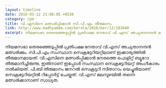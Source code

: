 ```yaml
---
layout: timeline
date: 2016-03-12 21:00:05 +0530
category: cpm
title: വി.എസിനെ മത്സരിപ്പിക്കാൻ സി.പി.എം തീരുമാനം
link: http://www.madhyamam.com/kerala/2016/mar/12/183640
excerpt: നിയമസഭാ തെരഞ്ഞെടുപ്പിൽ പ്രതിപക്ഷ നേതാവ് വി.എസ് അച്യതാനന്ദൻ മത്സരിക്കാൻ സി.പി.എം സംസ്ഥാന സെക്രട്ടേറിയറ്റിൽ തീരുമാനമായി
---
```


നിയമസഭാ തെരഞ്ഞെടുപ്പിൽ പ്രതിപക്ഷ നേതാവ് വി.എസ് അച്യതാനന്ദൻ മത്സരിക്കും. സി.പി.എം സംസ്ഥാന സെക്രട്ടേറിയറ്റിലാണ് ഇക്കാര്യത്തിൽ തീരുമാനമായത്. വി.എസിനെ മത്സരിപ്പിക്കാൻ നേരത്തെ പൊളിറ്റ് ബ്യൂറോ തീരുമാനിച്ചിരുന്നു. ഇതിനാണ് ഇപ്പോൾ സംസ്ഥാന സെക്രട്ടേറിയറ്റ് അംഗീകാരം നൽകിയത്. പി.ബി തീരുമാനം ജനറൽ സെക്രട്ടറി സീതാറാം യെച്ചൂരിയാണ് സെക്രട്ടേറിയറ്റിൽ റിപ്പോർട്ട് ചെയ്തത്. വി.എസ് മലമ്പുഴയിൽ തന്നെ മത്സരിക്കാനാണ് സാധ്യത.

